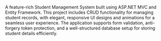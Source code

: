 A feature-rich Student Management System built using ASP.NET MVC and Entity Framework. This project includes CRUD functionality for managing student records, with elegant, responsive UI designs and animations for a seamless user experience. The application supports form validation, anti-forgery token protection, and a well-structured database setup for storing student details efficiently.
